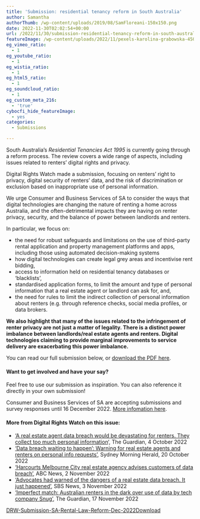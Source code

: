 ```yaml
---
title: 'Submission: residential tenancy reform in South Australia'
author: Samantha
authorThumb: /wp-content/uploads/2019/08/SamFloreani-150x150.png
date: 2022-11-30T02:02:54+00:00
url: /2022/11/30/submission-residential-tenancy-reform-in-south-australia/
featureImage: /wp-content/uploads/2022/11/pexels-karolina-grabowska-4506270-scaled-1.jpg
eg_vimeo_ratio:
  - 1
eg_youtube_ratio:
  - 1
eg_wistia_ratio:
  - 1
eg_html5_ratio:
  - 1
eg_soundcloud_ratio:
  - 1
eg_custom_meta_216:
  - 'true'
cybocfi_hide_featureImage:
  - yes
categories:
  - Submissions

---
```

South Australia&#8217;s _Residential Tenancies Act 1995_ is currently going through a reform process. The review covers a wide range of aspects, including issues related to renters&#8217; digital rights and privacy.

Digital Rights Watch made a submission, focusing on renters&#8217; right to privacy, digital security of renters&#8217; data, and the risk of discrimination or exclusion based on inappropriate use of personal information. 

We urge Consumer and Business Services of SA to consider the ways that digital technologies are changing the nature of renting a home across Australia, and the often-detrimental impacts they are having on renter privacy, security, and the balance of power between landlords and renters. 

In particular, we focus on:

  * the need for robust safeguards and limitations on the use of third-party rental application and property management platforms and apps, including those using automated decision-making systems
  * how digital technologies can create legal grey areas and incentivise rent bidding, 
  * access to information held on residential tenancy databases or &#8216;blacklists&#8217;,
  * standardised application forms, to limit the amount and type of personal information that a real estate agent or landlord can ask for, and,
  * the need for rules to limit the indirect collection of personal information about renters (e.g. through reference checks, social media profiles, or data brokers.

**We also highlight that many of the issues related to the infringement of renter privacy are not just a matter of legality. There is a distinct power imbalance between landlords/real estate agents and renters. Digital technologies claiming to provide marginal improvements to service delivery are exacerbating this power imbalance.**

You can read our full submission below, or <span style="text-decoration: underline;"><a href="/wp-content/uploads/2022/11/DRW-Submission-SA-Rental-Law-Reform-Dec-2022.pdf">download the PDF here</a></span>. 

#### **Want to get involved and have your say?**

Feel free to use our submission as inspiration. You can also reference it directly in your own submission! 

Consumer and Business Services of SA are accepting submissions and survey responses until 16 December 2022. <span style="text-decoration: underline;"><a href="https://yoursay.sa.gov.au/renting-law-reform" target="_blank" rel="noreferrer noopener">More infomation here</a></span>. 

#### **More from Digital Rights Watch on this issue:**

  * <a href="https://www.theguardian.com/commentisfree/2022/oct/04/telcos-arent-alone-in-collecting-too-much-of-our-personal-information" target="_blank" rel="noreferrer noopener">&#8216;A real estate agent data breach would be devastating for renters. They collect too much personal information</a>&#8216;, The Guardian, 4 October 2022 
  * <a href="https://www.smh.com.au/property/news/data-breach-waiting-to-happen-warning-for-real-estate-agents-and-renters-on-personal-info-requests-20221019-p5br46.html" target="_blank" rel="noreferrer noopener">‘Data breach waiting to happen’: Warning for real estate agents and renters on personal info requests&#8217;</a>, Sydney Morning Herald, 20 October 2022 
  * <a href="https://www.abc.net.au/news/2022-11-02/harcourts-melbourne-real-estate-agent-stafflink-data-breach/101608270" target="_blank" rel="noreferrer noopener">&#8216;Harcourts Melbourne City real estate agency advises customers of data breach&#8217;</a>, ABC News, 2 November 2022
  * <a href="https://www.sbs.com.au/news/article/advocates-had-warned-of-the-dangers-of-a-real-estate-data-breach-it-just-happened/6mlieq0g0" target="_blank" rel="noreferrer noopener">&#8216;Advocates had warned of the dangers of a real estate data breach. It just happened&#8217;</a>, SBS News, 3 November 2022
  * <a href="https://www.theguardian.com/australia-news/2022/nov/17/imperfect-match-australian-renters-in-the-dark-over-use-of-data-by-tech-company-snug" target="_blank" rel="noreferrer noopener">&#8216;Imperfect match: Australian renters in the dark over use of data by tech company Snug&#8217;</a>, The Guardian, 17 November 2022

<div data-wp-interactive="" class="wp-block-file">
  <a id="wp-block-file--media-8cfc2862-bc41-4cf1-bd7b-ad6b3fc4a0ab" href="/wp-content/uploads/2022/11/DRW-Submission-SA-Rental-Law-Reform-Dec-2022.pdf">DRW-Submission-SA-Rental-Law-Reform-Dec-2022</a><a href="/wp-content/uploads/2022/11/DRW-Submission-SA-Rental-Law-Reform-Dec-2022.pdf" class="wp-block-file__button wp-element-button" download aria-describedby="wp-block-file--media-8cfc2862-bc41-4cf1-bd7b-ad6b3fc4a0ab">Download</a>
</div>